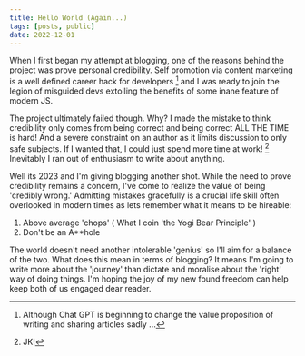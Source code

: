 ```yaml
---
title: Hello World (Again...)  
tags: [posts, public]
date: 2022-12-01
---
```


<span class="firstcharacter">W</span>hen I first began my attempt at blogging, one of the reasons behind the project was prove personal credibility. Self promotion via content marketing is a well defined     career hack for developers [^chat] and I was ready to join the legion of misguided devs extolling the benefits of some inane feature of modern JS.

[^chat]: Although Chat GPT is beginning to change the value proposition of writing and sharing articles sadly ... 

The project ultimately failed though. Why? I made the mistake to think credibility only comes from being correct and being correct ALL THE TIME is hard! And a severe constraint on an author as it limits discussion to only safe subjects. If I wanted that, I could just spend more time at work! [^jk] Inevitably I ran out of enthusiasm to write about anything.

[^jk]: JK!  

Well its 2023 and I'm giving blogging another shot. While the need to prove credibility remains a concern, I've come to realize the value of being 'credibly wrong.' Admitting mistakes gracefully is a crucial life skill often overlooked in modern times as lets remember what it means to be hireable:

1. Above average 'chops' ( What I coin 'the Yogi Bear Principle' ) 
2. Don't be an A**hole 

The world doesn't need another intolerable 'genius' so I'll aim for a balance of the two. What does this mean in terms of blogging? It means I'm going to write more about the 'journey' than dictate and moralise about the 'right' way of doing things. I'm hoping the joy of my new found freedom can help keep both of us engaged dear reader.


